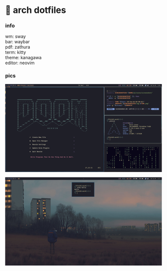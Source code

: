 # 🌿 arch dotfiles

### info
wm: sway </br>
bar: waybar </br>
pdf: zathura </br>
term: kitty </br>
theme: kanagawa </br>
editor: neovim </br>

### pics
![Alt text](./pics/workflow.png?raw=true)

![Alt text](./pics/neat.png?raw=true)
